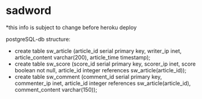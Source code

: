 # sadword

*this info is subject to change before heroku deploy

postgreSQL-db structure:

 - create table sw_article (article_id serial primary key, writer_ip inet, article_content varchar(200), article_time timestamp);
 - create table sw_score (score_id serial primary key, scorer_ip inet, score boolean not null, article_id integer references sw_article(article_id));
 - create table sw_comment (comment_id serial primary key, commenter_ip inet, article_id integer references sw_article(article_id), comment_content varchar(150));
